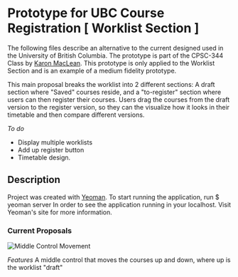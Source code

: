 # Prototype for UBC Course Registration [ Worklist Section ]

The following files describe an alternative to the current designed used in the University of British Columbia. The prototype is part of the CPSC-344 Class by [Karon MacLean](http://people.cs.ubc.ca/~maclean/). This prototype is only applied to the Worklist Section and is an example of a medium fidelity prototype.

This main proposal breaks the worklist into 2 different sections: A draft section where "Saved" courses reside, and a "to-register" section where users can then register their courses. Users drag the courses from the draft version to the register version, so they can the visualize how it looks in their timetable and then compare different versions.

*To do*
* Display multiple worklists
* Add up register button
* Timetable design.

## Description

Project was created with [Yeoman](http://yeoman.io/). To start running the application, run
    $ yeoman server
In order to see the application running in your localhost. Visit Yeoman's site for more information.

### Current Proposals

![Middle Control Movement][0]

*Features*
A middle control that moves the courses up and down, where up is the worklist "draft"


[0]: http://d.pr/i/b14C